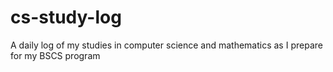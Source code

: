 # cs-study-log
A daily log of my studies in computer science and mathematics as I prepare for my BSCS program
